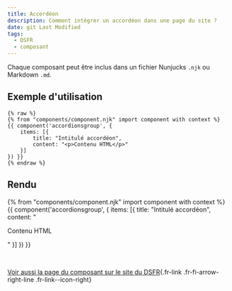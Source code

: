 ```yaml
---
title: Accordéon
description: Comment intégrer un accordéon dans une page du site ?
date: git Last Modified
tags:
  - DSFR
  - composant
---
```

Chaque composant peut être inclus dans un fichier Nunjucks `.njk` ou Markdown `.md`.

## Exemple d'utilisation

```njk
{% raw %}
{% from "components/component.njk" import component with context %}
{{ component('accordionsgroup', {
    items: [{
        title: "Intitulé accordéon",
        content: "<p>Contenu HTML</p>"
    }]
}) }}
{% endraw %}
```

## Rendu

{% from "components/component.njk" import component with context %}
{{ component('accordionsgroup', {
    items: [{
        title: "Intitulé accordéon",
        content: "<p>Contenu HTML</p>"
    }]
}) }}

<br>

[Voir aussi la page du composant sur le site du DSFR](https://www.systeme-de-design.gouv.fr/elements-d-interface/composants/accordeon){.fr-link .fr-fi-arrow-right-line .fr-link--icon-right}
